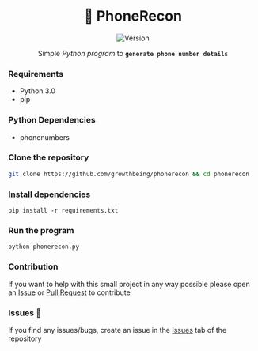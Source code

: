 <div align="center">

# :iphone: PhoneRecon

![Version](https://img.shields.io/badge/version-0.0.1-lightgreen.svg?style=flat-square)
  

Simple _Python program_ to **```generate phone number details```**

</div>


### Requirements
- Python 3.0
- pip

### Python Dependencies
- phonenumbers

### Clone the repository
```sh
git clone https://github.com/growthbeing/phonerecon && cd phonerecon
```

### Install dependencies
```
pip install -r requirements.txt
```

### Run the program
```
python phonerecon.py
```

### Contribution
If you want to help with this small project in any way possible please open an [Issue](https://github.com/growthbeing/phonerecon/issues) or [Pull Request](https://github.com/growthbeing/phonerecon/pulls) to contribute

### Issues :bug:
If you find any issues/bugs, create an issue in the [Issues](https://github.com/growthbeing/phonerecon/issues/) tab of the repository
